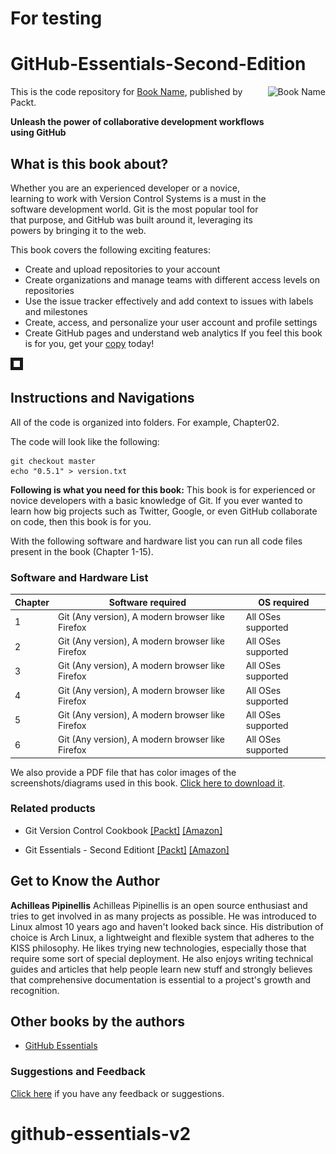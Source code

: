 # For testing
# GitHub-Essentials-Second-Edition

<a href="https://www.packtpub.com/web-development/github-essentials-second-edition?utm_source=github&utm_medium=repository&utm_campaign=9781789138337"><img src="https://www.packtpub.com/sites/default/files/B10613.png" alt="Book Name" height="256px" align="right"></a>

This is the code repository for [Book Name](https://www.packtpub.com/web-development/github-essentials-second-edition?utm_source=github&utm_medium=repository&utm_campaign=9781789138337), published by Packt.

**Unleash the power of collaborative development workflows using GitHub**

## What is this book about?
Whether you are an experienced developer or a novice, learning to work with Version Control Systems is a must in the software development world. Git is the most popular tool for that purpose, and GitHub was built around it, leveraging its powers by bringing it to the web.

This book covers the following exciting features: 
* Create and upload repositories to your account
* Create organizations and manage teams with different access levels on repositories
* Use the issue tracker effectively and add context to issues with labels and milestones
* Create, access, and personalize your user account and profile settings
* Create GitHub pages and understand web analytics
If you feel this book is for you, get your [copy](https://www.amazon.com/dp/1789138337) today!

<a href="https://www.packtpub.com/?utm_source=github&utm_medium=banner&utm_campaign=GitHubBanner"><img src="https://raw.githubusercontent.com/PacktPublishing/GitHub/master/GitHub.png" 
alt="https://www.packtpub.com/" border="5" /></a>


## Instructions and Navigations
All of the code is organized into folders. For example, Chapter02.

The code will look like the following:
```
git checkout master
echo "0.5.1" > version.txt
```

**Following is what you need for this book:**
	This book is for experienced or novice developers with a basic knowledge of Git. If you ever wanted to learn how big projects such as Twitter, Google, or even GitHub collaborate on code, then this book is for you.

With the following software and hardware list you can run all code files present in the book (Chapter 1-15).

### Software and Hardware List

| Chapter  | Software required                                 | OS required        |
| -------- | --------------------------------------------------| -------------------|
| 1        | Git (Any version), A modern browser like Firefox  | All OSes supported |
| 2        | Git (Any version), A modern browser like Firefox  | All OSes supported |
| 3        | Git (Any version), A modern browser like Firefox  | All OSes supported |
| 4        | Git (Any version), A modern browser like Firefox  | All OSes supported |
| 5        | Git (Any version), A modern browser like Firefox  | All OSes supported |
| 6        | Git (Any version), A modern browser like Firefox  | All OSes supported |



We also provide a PDF file that has color images of the screenshots/diagrams used in this book. [Click here to download it](http://www.packtpub.com/sites/default/files/downloads/GitHubEssentialsSecondEdition_ColorImages.pdf).

### Related products
* Git Version Control Cookbook [[Packt]](https://www.packtpub.com/application-development/git-version-control-cookbook?utm_source=github&utm_medium=repository&utm_campaign=9781782168454) [[Amazon]](https://www.amazon.com/dp/1782168451)

* Git Essentials - Second Editiont [[Packt]](https://www.packtpub.com/application-development/git-essentials-second-edition?utm_source=github&utm_medium=repository&utm_campaign=9781787120723) [[Amazon]](https://www.amazon.com/dp/1787120724)

## Get to Know the Author
**Achilleas Pipinellis**
Achilleas Pipinellis is an open source enthusiast and tries to get involved in as many projects as possible. He was introduced to Linux almost 10 years ago and haven't looked back since. His distribution of choice is Arch Linux, a lightweight and flexible system that adheres to the KISS philosophy. He likes trying new technologies, especially those that require some sort of special deployment. He also enjoys writing technical guides and articles that help people learn new stuff and strongly believes that comprehensive documentation is essential to a project's growth and recognition.


## Other books by the authors
* [GitHub Essentials](https://www.packtpub.com/application-development/github-essentials?utm_source=github&utm_medium=repository&utm_campaign=9781783553716)

### Suggestions and Feedback
[Click here](https://docs.google.com/forms/d/e/1FAIpQLSdy7dATC6QmEL81FIUuymZ0Wy9vH1jHkvpY57OiMeKGqib_Ow/viewform) if you have any feedback or suggestions.
# github-essentials-v2
